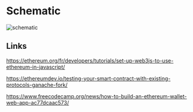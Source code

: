 # Schematic
![schematic](https://user-images.githubusercontent.com/50091670/124590839-72b15780-de10-11eb-861b-6de169ff4e86.png)


## Links
https://ethereum.org/fr/developers/tutorials/set-up-web3js-to-use-ethereum-in-javascript/

https://ethereumdev.io/testing-your-smart-contract-with-existing-protocols-ganache-fork/

https://www.freecodecamp.org/news/how-to-build-an-ethereum-wallet-web-app-ac77dcaac573/
